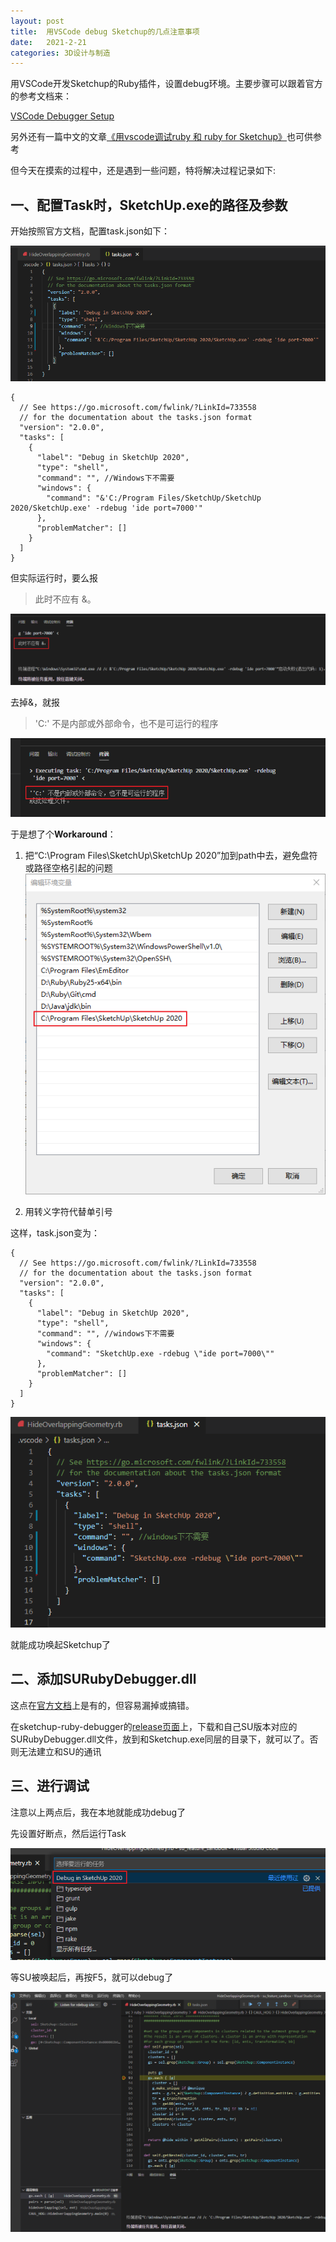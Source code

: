 ```yaml
---
layout: post
title:  用VSCode debug Sketchup的几点注意事项
date:   2021-2-21
categories: 3D设计与制造
---
```


用VSCode开发Sketchup的Ruby插件，设置debug环境。主要步骤可以跟着官方的参考文档来：

[VSCode Debugger Setup](https://github.com/SketchUp/sketchup-ruby-api-tutorials/wiki/VSCode-Debugger-Setup) 

另外还有一篇中文的文章[《用vscode调试ruby 和 ruby for Sketchup》](https://blog.csdn.net/skybboy/article/details/80105524)也可供参考

但今天在摸索的过程中，还是遇到一些问题，特将解决过程记录如下:

## 一、配置Task时，SketchUp.exe的路径及参数

<!--more-->

开始按照官方文档，配置task.json如下：

![image](/img/2021/2021-2-21-vscode-debug-sketchup-1.png)

```
{
  // See https://go.microsoft.com/fwlink/?LinkId=733558
  // for the documentation about the tasks.json format
  "version": "2.0.0",
  "tasks": [
    {
      "label": "Debug in SketchUp 2020",
      "type": "shell",
      "command": "", //Windows下不需要
      "windows": {
        "command": "&'C:/Program Files/SketchUp/SketchUp 2020/SketchUp.exe' -rdebug 'ide port=7000'"
      },
      "problemMatcher": []
    }
  ]
}
```

但实际运行时，要么报
> 此时不应有 &。

![image](/img/2021/2021-2-21-vscode-debug-sketchup-2.png)

去掉&，就报
>'C:' 不是内部或外部命令，也不是可运行的程序

![image](/img/2021/2021-2-21-vscode-debug-sketchup-3.png)

于是想了个**Workaround**：

1. 把“C:\Program Files\SketchUp\SketchUp 2020”加到path中去，避免盘符或路径空格引起的问题
  ![image](/img/2021/2021-2-21-vscode-debug-sketchup-4.png)

2. 用转义字符代替单引号

  这样，task.json变为：

```
{
  // See https://go.microsoft.com/fwlink/?LinkId=733558
  // for the documentation about the tasks.json format
  "version": "2.0.0",
  "tasks": [
    {
      "label": "Debug in SketchUp 2020",
      "type": "shell",
      "command": "", //windows下不需要
      "windows": {
        "command": "SketchUp.exe -rdebug \"ide port=7000\""
      },
      "problemMatcher": []
    }
  ]
}
```
![image](/img/2021/2021-2-21-vscode-debug-sketchup-5.png)

就能成功唤起Sketchup了

## 二、添加SURubyDebugger.dll

这点在[官方文档](https://github.com/SketchUp/sketchup-ruby-api-tutorials/wiki/VSCode-Debugger-Setup#preparing-sketchup)上是有的，但容易漏掉或搞错。

在sketchup-ruby-debugger的[release页面](https://github.com/SketchUp/sketchup-ruby-debugger/releases)上，下载和自己SU版本对应的SURubyDebugger.dll文件，放到和Sketchup.exe同层的目录下，就可以了。否则无法建立和SU的通讯

## 三、进行调试

注意以上两点后，我在本地就能成功debug了

先设置好断点，然后运行Task

![image](/img/2021/2021-2-21-vscode-debug-sketchup-6.png)

等SU被唤起后，再按F5，就可以debug了

![image](/img/2021/2021-2-21-vscode-debug-sketchup-7.png)